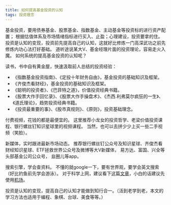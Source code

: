 ```yaml
---
title: 如何提高基金投资的认知
tags: 投资理念
---
```


基金投资，要用债券基金、股票基金、指数基金、主动基金等投资标的进行资产配置；
根据估值体系及市场情绪指标进行买入、止盈；心理建设，投资要拿的住。
投资是认知的变现，投资前先提高自己的认知，这就好比修炼一门高深武功之前先修炼内功心法打好基础。
道听途说某大V、基金经理片面的投资理论，容易走火入魔。
如何系统的提高基金投资的认知呢？

读书，书中自有黄金屋，快速汲取前人总结的投资经验：

 - 《指数基金投资指南》、《定投十年财务自由》，基金投资的基础知识及框架。
 - 《齐俊杰看财经》，基金投资的基础知识及框架。
 - 《聪明的投资者》、《巴菲特之道》，价值投资经典书籍。
 - 《股票大作手回忆录》、《股票大作手操盘术》、《杰西.利弗莫尔疯狂的一生》、《道氏理论》，趋势投资经典书籍。
 - 《投资最重要的事》、《股市真规则》、《原则》，投资基础理念。

付费视频，花钱的都是最便宜的。
这里推荐小龙女的投资哲学、老梁价值投资课程、银行螺丝钉知识星球里的视频课程。
当然，也可以去拼少少上买一些二手视频（笑脸）。

新媒体，实时跟进最新市场动态。
推荐银行螺丝钉公众号及知识星球、齐俊杰看财经知识星球、ETF拯救世界公众号及微博等大V新媒体，
易方达、富国、兴全等头部基金公司公众号，
韭圈儿等app。

搜索引擎，学会查资料。
不懂的就google一下，要有世界观，要学会英文搜索（好比钓鱼前先学会游泳）。
对于科学上网，建议看下这篇[文章](https://haoel.github.io/)，小白的话建议先使用[机场](https://9.234456.xyz/abc.html?t=637977938505769286)。

投资是认知的变现，提高自己的认知才能做到知行合一。（活到老学到老，本文的学习方法也适用于编程、象棋、台球、美食等等。）
